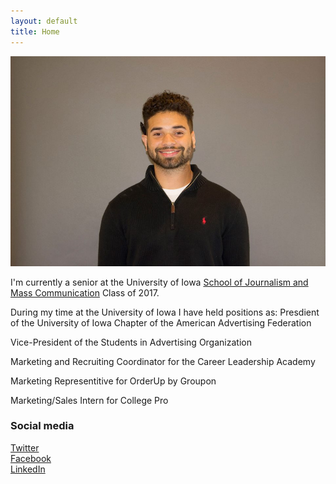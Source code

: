 ```yaml
---
layout: default
title: Home
---
```


![logo](public/ProPicture.jpg)

I'm currently a senior at the University of Iowa [School of Journalism and Mass Communication](https://clas.uiowa.edu/sjmc/profiles/estevan-dixon) Class of 2017.

During my time at the University of Iowa I have held positions as: 
Presdient of the University of Iowa Chapter of the American Advertising Federation 

Vice-President of the Students in Advertising Organization

Marketing and Recruiting Coordinator for the Career Leadership Academy

Marketing Representitive for OrderUp by Groupon

Marketing/Sales Intern for College Pro 

### Social media

<!-- go to http://fontawesome.io/icons/ to see more icons -->
<p class="social-icons">
<a href="http://twitter.com/iamEstevan"><i class="fa fa-twitter-square" aria-hidden="true"></i>Twitter</a>
<br>
<a href="http://facebook.com/estevand1"><i class="fa fa-facebook-square" aria-hidden="true"></i>Facebook</a>
<br>
<a href="http://linkedin.com/in/estevan-dixon-61b947b6"><i class="fa fa-linkedin-square" aria-hidden="true"></i>LinkedIn</a>
</p>
 
